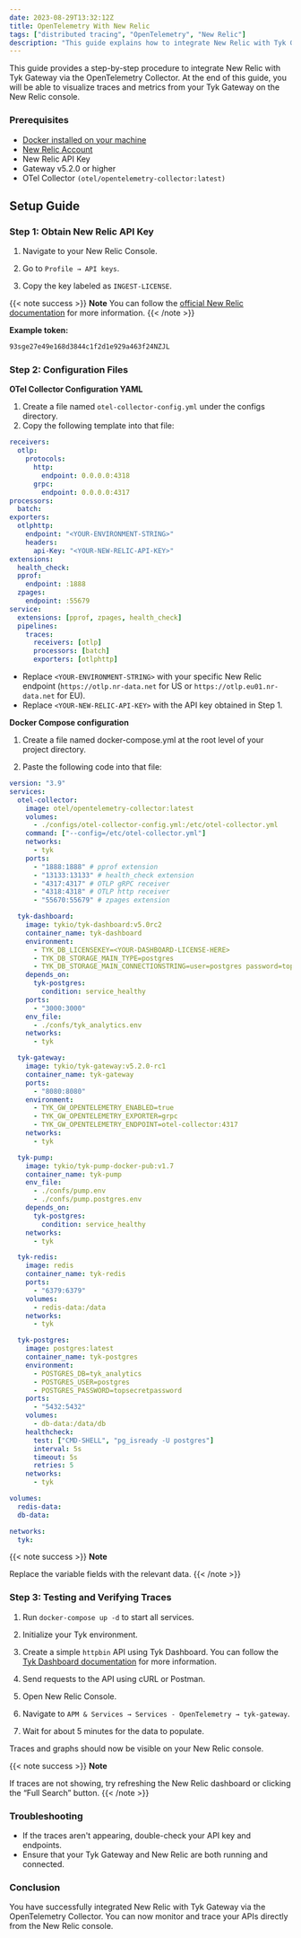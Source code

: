 ```yaml
---
date: 2023-08-29T13:32:12Z
title: OpenTelemetry With New Relic
tags: ["distributed tracing", "OpenTelemetry", "New Relic"]
description: "This guide explains how to integrate New Relic with Tyk Gateway via the OpenTelemetry Collector"
---
```


This guide provides a step-by-step procedure to integrate New Relic with Tyk Gateway via the OpenTelemetry Collector. At the end of this guide, you will be able to visualize traces and metrics from your Tyk Gateway on the New Relic console.

### Prerequisites

- [Docker installed on your machine](https://docs.docker.com/get-docker/)
- [New Relic Account](https://newrelic.com/)
- New Relic API Key
- Gateway v5.2.0 or higher
- OTel Collector `(otel/opentelemetry-collector:latest)`

## Setup Guide

### Step 1: Obtain New Relic API Key

1. Navigate to your New Relic Console.

2. Go to `Profile → API keys`.

3. Copy the key labeled as `INGEST-LICENSE`.

{{< note success >}}
**Note**
You can follow the [official New Relic documentation](https://docs.newrelic.com/docs/apis/intro-apis/new-relic-api-keys/) for more information.
{{< /note >}}

**Example token:**

```bash
93sge27e49e168d3844c1f2d1e929a463f24NZJL
```

### Step 2: Configuration Files

**OTel Collector Configuration YAML**

1. Create a file named `otel-collector-config.yml` under the configs directory.
2. Copy the following template into that file:

```yaml
receivers:
  otlp:
    protocols:
      http:
        endpoint: 0.0.0.0:4318
      grpc:
        endpoint: 0.0.0.0:4317
processors:
  batch:
exporters:
  otlphttp:
    endpoint: "<YOUR-ENVIRONMENT-STRING>"
    headers:
      api-Key: "<YOUR-NEW-RELIC-API-KEY>"
extensions:
  health_check:
  pprof:
    endpoint: :1888
  zpages:
    endpoint: :55679
service:
  extensions: [pprof, zpages, health_check]
  pipelines:
    traces:
      receivers: [otlp]
      processors: [batch]
      exporters: [otlphttp]
```

- Replace `<YOUR-ENVIRONMENT-STRING>` with your specific New Relic endpoint (`https://otlp.nr-data.net` for US or `https://otlp.eu01.nr-data.net` for EU).
- Replace `<YOUR-NEW-RELIC-API-KEY>` with the API key obtained in Step 1.

**Docker Compose configuration**

1. Create a file named docker-compose.yml at the root level of your project directory.

2. Paste the following code into that file:

```yaml
version: "3.9"
services:
  otel-collector:
    image: otel/opentelemetry-collector:latest
    volumes:
      - ./configs/otel-collector-config.yml:/etc/otel-collector.yml
    command: ["--config=/etc/otel-collector.yml"]
    networks:
      - tyk
    ports:
      - "1888:1888" # pprof extension
      - "13133:13133" # health_check extension
      - "4317:4317" # OTLP gRPC receiver
      - "4318:4318" # OTLP http receiver
      - "55670:55679" # zpages extension

  tyk-dashboard:
    image: tykio/tyk-dashboard:v5.0rc2
    container_name: tyk-dashboard
    environment:
      - TYK_DB_LICENSEKEY=<YOUR-DASHBOARD-LICENSE-HERE>
      - TYK_DB_STORAGE_MAIN_TYPE=postgres
      - TYK_DB_STORAGE_MAIN_CONNECTIONSTRING=user=postgres password=topsecretpassword host=tyk-postgres port=5432 database=tyk_analytics
    depends_on:
      tyk-postgres:
        condition: service_healthy
    ports:
      - "3000:3000"
    env_file:
      - ./confs/tyk_analytics.env
    networks:
      - tyk

  tyk-gateway:
    image: tykio/tyk-gateway:v5.2.0-rc1
    container_name: tyk-gateway
    ports:
      - "8080:8080"
    environment:
      - TYK_GW_OPENTELEMETRY_ENABLED=true
      - TYK_GW_OPENTELEMETRY_EXPORTER=grpc
      - TYK_GW_OPENTELEMETRY_ENDPOINT=otel-collector:4317
    networks:
      - tyk

  tyk-pump:
    image: tykio/tyk-pump-docker-pub:v1.7
    container_name: tyk-pump
    env_file:
      - ./confs/pump.env
      - ./confs/pump.postgres.env
    depends_on:
      tyk-postgres:
        condition: service_healthy
    networks:
      - tyk

  tyk-redis:
    image: redis
    container_name: tyk-redis
    ports:
      - "6379:6379"
    volumes:
      - redis-data:/data
    networks:
      - tyk

  tyk-postgres:
    image: postgres:latest
    container_name: tyk-postgres
    environment:
      - POSTGRES_DB=tyk_analytics
      - POSTGRES_USER=postgres
      - POSTGRES_PASSWORD=topsecretpassword
    ports:
      - "5432:5432"
    volumes:
      - db-data:/data/db
    healthcheck:
      test: ["CMD-SHELL", "pg_isready -U postgres"]
      interval: 5s
      timeout: 5s
      retries: 5
    networks:
      - tyk

volumes:
  redis-data:
  db-data:

networks:
  tyk:
```

{{< note success >}}
**Note**

Replace the variable fields with the relevant data.
{{< /note >}}

### Step 3: Testing and Verifying Traces

1. Run `docker-compose up -d` to start all services.

2. Initialize your Tyk environment.

3. Create a simple `httpbin` API using Tyk Dashboard. You can follow the [Tyk Dashboard documentation](https://tyk.io/docs/3.1/getting-started/create-api/) for more information.

4. Send requests to the API using cURL or Postman.

5. Open New Relic Console.

6. Navigate to `APM & Services → Services - OpenTelemetry → tyk-gateway`.

7. Wait for about 5 minutes for the data to populate.

Traces and graphs should now be visible on your New Relic console.

{{< note success >}}
**Note**

If traces are not showing, try refreshing the New Relic dashboard or clicking the “Full Search” button.
{{< /note >}}

### Troubleshooting

- If the traces aren't appearing, double-check your API key and endpoints.
- Ensure that your Tyk Gateway and New Relic are both running and connected.

### Conclusion

You have successfully integrated New Relic with Tyk Gateway via the OpenTelemetry Collector. You can now monitor and trace your APIs directly from the New Relic console.
